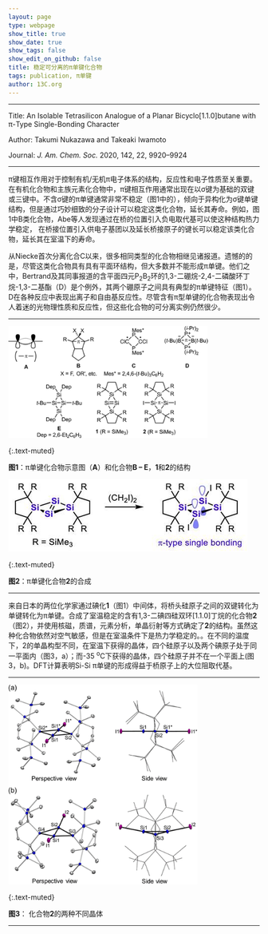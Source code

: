 ```yaml
---
layout: page
type: webpage
show_title: true
show_date: true
show_tags: false
show_edit_on_github: false
title: 稳定可分离的π单键化合物
tags: publication, π单键
author: 13C.org
---
```


-----

Title: An Isolable Tetrasilicon Analogue of a Planar Bicyclo[1.1.0]butane with π-Type Single-Bonding Character

Author: Takumi Nukazawa and Takeaki Iwamoto 

Journal:  *J. Am. Chem. Soc.* 2020, 142, 22, 9920–9924

-----



π键相互作用对于控制有机/无机π电子体系的结构，反应性和电子性质至关重要。在有机化合物和主族元素化合物中，π键相互作用通常出现在以σ键为基础的双键或三键中。不含σ键的π单键通常非常不稳定（图1中的），倾向于异构化为σ键单键结构，但是通过巧妙细致的分子设计可以稳定这类化合物，延长其寿命。例如，图1中B类化合物，Abe等人发现通过在桥的位置引入负电取代基可以使这种结构热力学稳定， 在桥接位置引入供电子基团以及延长桥接原子的键长可以稳定该类化合物，延长其在室温下的寿命。

从Niecke首次分离化合C以来，很多相同类型的化合物相继见诸报道。遗憾的的是，尽管这类化合物具有具有平面环结构，但大多数并不能形成π单键。他们之中，Bertrand及其同事报道的含平面四元P<sub>2</sub>B<sub>2</sub>环的1,3-二硼烷-2,4-二磷酸环丁烷-1,3-二基酯（D）是个例外，其两个硼原子之间具有典型的π单键特征（图1）。D在各种反应中表现出离子和自由基反应性。尽管含有π型单键的化合物表现出令人着迷的光物理性质和反应性，但这些化合物的可分离实例仍然很少。

-----

<img src="/assets/images/upload/2020-06-08-%E7%A8%B3%E5%AE%9A%E5%8F%AF%E5%88%86%E7%A6%BB%E7%9A%84%CF%80%E5%8D%95%E9%94%AE%E5%8C%96%E5%90%88%E7%89%A9.assets/ja0c03874_0001.gif" alt="img" style="zoom:80%;" />

{:.text-muted}

**图1**：π单键化合物示意图（**A**）和化合物**B – E**，**1**和**2**的结构

![img](/assets/images/upload/2020-06-08-%E7%A8%B3%E5%AE%9A%E5%8F%AF%E5%88%86%E7%A6%BB%E7%9A%84%CF%80%E5%8D%95%E9%94%AE%E5%8C%96%E5%90%88%E7%89%A9.assets/505325_ja0c03874_0007_694404.jpeg)

{:.text-muted}

**图2**：π单键化合物**2**的合成

-----

来自日本的两位化学家通过碘化**1**（图1）中间体，将桥头硅原子之间的双键转化为单键转化为π单键。合成了室温稳定的含有1,3-二碘四硅双环[1.1.0]丁烷的化合物**2**（图2），并使用核磁，质谱，元素分析，单晶衍射等方式确定了**2**的结构。虽然这种化合物依然对空气敏感，但是在室温条件下是热力学稳定的。。在不同的温度下，2的单晶构型不同，在室温下获得的晶体，四个硅原子以及两个碘原子处于同一平面内（图3，a）；而-35 <sup>o</sup>C下获得的晶体，四个硅原子并不在一个平面上(图3，b)。DFT计算表明Si-Si π单键的形成得益于桥原子上的大位阻取代基。

-----

<img src="/assets/images/upload/2020-06-08-%E7%A8%B3%E5%AE%9A%E5%8F%AF%E5%88%86%E7%A6%BB%E7%9A%84%CF%80%E5%8D%95%E9%94%AE%E5%8C%96%E5%90%88%E7%89%A9.assets/ja0c03874_0003.gif" alt="img" style="zoom:80%;" />

{:.text-muted}

**图3**： 化合物**2**的两种不同晶体

------



